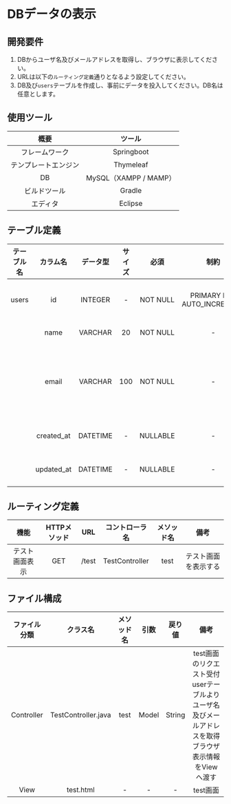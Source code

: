 # DBデータの表示

## 開発要件
1. DBからユーザ名及びメールアドレスを取得し、ブラウザに表示してください。
2. URLは以下の```ルーティング定義```通りとなるよう設定してください。
3. DB及び```users```テーブルを作成し、事前にデータを投入してください。DB名は任意とします。

## 使用ツール
|概要|ツール|
|:---:|:---:|
|フレームワーク|Springboot|
|テンプレートエンジン|Thymeleaf|
|DB|MySQL（XAMPP / MAMP）|
|ビルドツール|Gradle|
|エディタ|Eclipse|

## テーブル定義
|テーブル名|カラム名|データ型|サイズ|必須|制約|備考|
|:---:|:---:|:---:|:---:|:---:|:---:|:---:|
|users|id|INTEGER|-|NOT NULL|PRIMARY KEY<br>AUTO_INCREMENT|ユーザID|
||name|VARCHAR|20|NOT NULL|-|氏名|
||email|VARCHAR|100|NOT NULL|-|メールアドレス|
||created_at|DATETIME|-|NULLABLE|-|登録日|
||updated_at|DATETIME|-|NULLABLE|-|更新日|

## ルーティング定義
|機能|HTTPメソッド|URL|コントローラ名|メソッド名|備考|
|:---:|:---:|:---:|:---:|:---:|:---:|
|テスト画面表示|GET|/test|TestController|test|テスト画面を表示する|

## ファイル構成
|ファイル分類|クラス名|メソッド名|引数|戻り値|備考|
|:---:|:---:|:---:|:---:|:---:|:---:|
|Controller|TestController.java|test|Model|String|test画面のリクエスト受付<br>userテーブルよりユーザ名及びメールアドレスを取得<br>ブラウザ表示情報をViewへ渡す|
|View|test.html|-|-|-|test画面|
